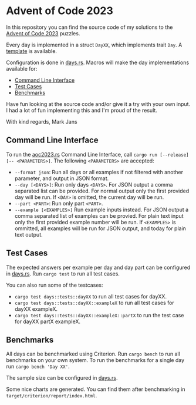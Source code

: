 # Advent of Code 2023

In this repository you can find the source code of my solutions to the [Advent of Code 2023](https://adventofcode.com/2023) puzzles.

Every day is implemented in a struct `DayXX`, which implements trait `Day`. A [template](template) is available.

Configuration is done in [days.rs](src/days.rs). Macros will make the day implementations available for:
* [Command Line Interface](#command-line-interface)
* [Test Cases](#test-cases)
* [Benchmarks](#benchmarks)

Have fun looking at the source code and/or give it a try with your own input. I had a lot of fun implementing this and I'm proud of the result.

With kind regards,
Mark Jans

## Command Line Interface

To run the [aoc2023.rs](src/bin/aoc2023.rs) Command Line Interface, call `cargo run [--release] [-- <PARAMETERS>]`. The following `<PARAMETERS>` are accepted:
* `--format json`:          Run all days or all examples if not filtered with another parameter, and output in JSON format.
* `--day [<DAYS>]`:         Run only days `<DAYS>`. For JSON output a comma separated list can be provided. For normal output
                            only the first provided day will be run. If `<DAY>` is omitted, the current day will be run.
* `--part <PART>`:          Run only part `<PART>`.
* `--example [<EXAMPLES>]`  Run example inputs instead. For JSON output a comma separated list of examples can be provied. For
                            plain text input only the first provided example number will be run. If `<EXAMPLES>` is ommitted, all
                            examples will be run for JSON output, and today for plain text output.

## Test Cases

The expected answers per example per day and day part can be configured in [days.rs](src/days.rs). Run `cargo test` to run all test cases.

You can also run some of the testcases:
* `cargo test days::tests::dayXX` to run all test cases for dayXX.
* `cargo test days::tests::dayXX::exampleX` to run all test cases for dayXX exampleX.
* `cargo test days::tests::dayXX::exampleX::partX` to run the test case for dayXX partX exampleX.

## Benchmarks

All days can be benchmarked using Criterion. Run `cargo bench` to run all benchmarks on your own system.
To run the benchmarks for a single day run `cargo bench 'Day XX'`.

The sample size can be configured in [days.rs](src/days.rs).

Some nice charts are generated. You can find them after benchmarking in `target/criterion/report/index.html`.
